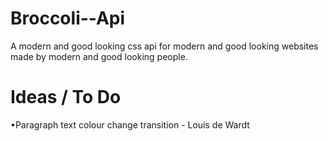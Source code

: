 Broccoli--Api
=============

A modern and good looking css api for modern and good looking websites made by modern and good looking people.


Ideas / To Do
=============

•Paragraph text colour change transition - Louis de Wardt
